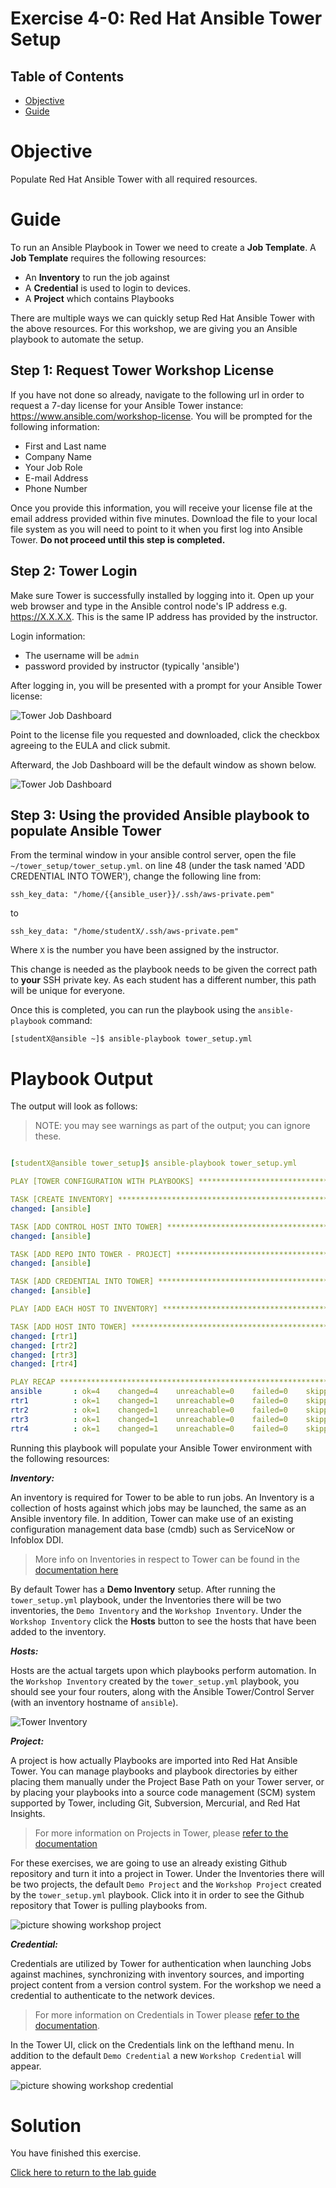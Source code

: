 # Exercise 4-0: Red Hat Ansible Tower Setup

## Table of Contents

- [Objective](#Objective)
- [Guide](#Guide)

# Objective

Populate Red Hat Ansible Tower with all required resources.



# Guide

To run an Ansible Playbook in Tower we need to create a **Job Template**.  A **Job Template** requires the following resources:
 - An **Inventory** to run the job against
 - A **Credential** is used to login to devices.
 - A **Project** which contains Playbooks

There are multiple ways we can quickly setup Red Hat Ansible Tower with the above resources.  For this workshop, we are giving you an Ansible playbook to automate the setup.

## Step 1: Request Tower Workshop License

If you have not done so already, navigate to the following url in order to request a 7-day license for your Ansible Tower instance: https://www.ansible.com/workshop-license. You will be prompted for the following information:

 - First and Last name
 - Company Name
 - Your Job Role
 - E-mail Address
 - Phone Number

Once you provide this information, you will receive your license file at the email address provided within five minutes. Download the file to your local file system as you will need to point to it when you first log into Ansible Tower. **Do not proceed until this step is completed.**


## Step 2: Tower Login

Make sure Tower is successfully installed by logging into it.  Open up your web browser and type in the Ansible control node's IP address e.g. https://X.X.X.X.  This is the same IP address has provided by the instructor.

Login information:
- The username will be `admin`
- password provided by instructor (typically 'ansible')

After logging in, you will be presented with a prompt for your Ansible Tower license:

![Tower Job Dashboard](images/tower_license.png)

Point to the license file you requested and downloaded, click the checkbox agreeing to the EULA and click submit.

Afterward, the Job Dashboard will be the default window as shown below.

![Tower Job Dashboard](images/tower_login.png)


## Step 3: Using the provided Ansible playbook to populate Ansible Tower

From the terminal window in your ansible control server, open the file `~/tower_setup/tower_setup.yml`. on line 48 (under the task named 'ADD CREDENTIAL INTO TOWER'), change the following line from:

`ssh_key_data: "/home/{{ansible_user}}/.ssh/aws-private.pem"`

to

`ssh_key_data: "/home/studentX/.ssh/aws-private.pem"`

Where `X` is the number you have been assigned by the instructor.

This change is needed as the playbook needs to be given the correct path to **your** SSH private key. As each student has a different number, this path will be unique for everyone.

Once this is completed, you can run the playbook using the `ansible-playbook` command:

```
[studentX@ansible ~]$ ansible-playbook tower_setup.yml
```

# Playbook Output

The output will look as follows:

> NOTE: you may see warnings as part of the output; you can ignore these.

```yaml

[studentX@ansible tower_setup]$ ansible-playbook tower_setup.yml

PLAY [TOWER CONFIGURATION WITH PLAYBOOKS] ***********************************************************

TASK [CREATE INVENTORY] *****************************************************************************
changed: [ansible]

TASK [ADD CONTROL HOST INTO TOWER] ******************************************************************
changed: [ansible]

TASK [ADD REPO INTO TOWER - PROJECT] ****************************************************************
changed: [ansible]

TASK [ADD CREDENTIAL INTO TOWER] ********************************************************************
changed: [ansible]

PLAY [ADD EACH HOST TO INVENTORY] *******************************************************************

TASK [ADD HOST INTO TOWER] **************************************************************************
changed: [rtr1]
changed: [rtr2]
changed: [rtr3]
changed: [rtr4]

PLAY RECAP ******************************************************************************************
ansible       : ok=4    changed=4    unreachable=0    failed=0    skipped=0    rescued=0    ignored=0   
rtr1          : ok=1    changed=1    unreachable=0    failed=0    skipped=0    rescued=0    ignored=0   
rtr2          : ok=1    changed=1    unreachable=0    failed=0    skipped=0    rescued=0    ignored=0   
rtr3          : ok=1    changed=1    unreachable=0    failed=0    skipped=0    rescued=0    ignored=0   
rtr4          : ok=1    changed=1    unreachable=0    failed=0    skipped=0    rescued=0    ignored=0
```

Running this playbook will populate your Ansible Tower environment with the following resources:

***Inventory:***

An inventory is required for Tower to be able to run jobs.  An Inventory is a collection of hosts against which jobs may be launched, the same as an Ansible inventory file. In addition, Tower can make use of an existing configuration management data base (cmdb) such as ServiceNow or Infoblox DDI.

>More info on Inventories in respect to Tower can be found in the [documentation here](https://docs.ansible.com/ansible-tower/latest/html/userguide/inventories.html)

By default Tower has a **Demo Inventory** setup. After running the `tower_setup.yml` playbook, under the Inventories there will be two inventories, the `Demo Inventory` and the `Workshop Inventory`.  Under the `Workshop Inventory` click the **Hosts** button to see the hosts that have been added to the inventory.

***Hosts:***

Hosts are the actual targets upon which playbooks perform automation. In the `Workshop Inventory` created by the `tower_setup.yml` playbook, you should see your four routers, along with the Ansible Tower/Control Server (with an inventory hostname of `ansible`).

![Tower Inventory](images/workshop_inventory.png)

***Project:***

A project is how actually Playbooks are imported into Red Hat Ansible Tower.  You can manage playbooks and playbook directories by either placing them manually under the Project Base Path on your Tower server, or by placing your playbooks into a source code management (SCM) system supported by Tower, including Git, Subversion, Mercurial, and Red Hat Insights.  

> For more information on Projects in Tower, please [refer to the documentation](https://docs.ansible.com/ansible-tower/latest/html/userguide/projects.html)

For these exercises, we are going to use an already existing Github repository and turn it into a project in Tower. Under the Inventories there will be two projects, the default `Demo Project` and the `Workshop Project` created by the `tower_setup.yml` playbook. Click into it in order to see the Github repository that Tower is pulling playbooks from.

![picture showing workshop project](images/workshop_project.png)

***Credential:***

Credentials are utilized by Tower for authentication when launching Jobs against machines, synchronizing with inventory sources, and importing project content from a version control system.  For the workshop we need a credential to authenticate to the network devices.

> For more information on Credentials in Tower please [refer to the documentation](https://docs.ansible.com/ansible-tower/latest/html/userguide/credentials.html).

In the Tower UI, click on the Credentials link on the lefthand menu.  In addition to the default `Demo Credential` a new `Workshop Credential` will appear.

![picture showing workshop credential](images/workshop_credential.png)

# Solution
You have finished this exercise.  

[Click here to return to the lab guide](../README.md)
